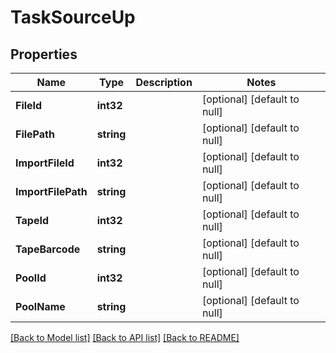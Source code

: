 # TaskSourceUp

## Properties
Name | Type | Description | Notes
------------ | ------------- | ------------- | -------------
**FileId** | **int32** |  | [optional] [default to null]
**FilePath** | **string** |  | [optional] [default to null]
**ImportFileId** | **int32** |  | [optional] [default to null]
**ImportFilePath** | **string** |  | [optional] [default to null]
**TapeId** | **int32** |  | [optional] [default to null]
**TapeBarcode** | **string** |  | [optional] [default to null]
**PoolId** | **int32** |  | [optional] [default to null]
**PoolName** | **string** |  | [optional] [default to null]

[[Back to Model list]](../README.md#documentation-for-models) [[Back to API list]](../README.md#documentation-for-api-endpoints) [[Back to README]](../README.md)


